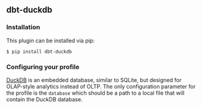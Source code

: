 ## dbt-duckdb

### Installation
This plugin can be installed via pip:
```
$ pip install dbt-duckdb
```

### Configuring your profile

[DuckDB](http://duckdb) is an embedded database, similar to SQLite, but designed for OLAP-style analytics instead of OLTP. The only configuration parameter
for the profile is the `database` which should be a path to a local file that will contain the DuckDB database.
